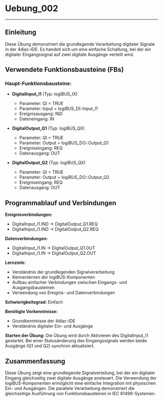 # Uebung_002

* * * * * * * * * *

## Einleitung
Diese Übung demonstriert die grundlegende Verarbeitung digitaler Signale in der 4diac-IDE. Es handelt sich um eine einfache Schaltung, bei der ein digitaler Eingangssignal auf zwei digitale Ausgänge verteilt wird.

## Verwendete Funktionsbausteine (FBs)

### Haupt-Funktionsbausteine:

- **DigitalInput_I1** (Typ: logiBUS_IX)
  - Parameter: QI = TRUE
  - Parameter: Input = logiBUS_DI::Input_I1
  - Ereignisausgang: IND
  - Dateneingang: IN

- **DigitalOutput_Q1** (Typ: logiBUS_QX)
  - Parameter: QI = TRUE
  - Parameter: Output = logiBUS_DO::Output_Q1
  - Ereigniseingang: REQ
  - Datenausgang: OUT

- **DigitalOutput_Q2** (Typ: logiBUS_QX)
  - Parameter: QI = TRUE
  - Parameter: Output = logiBUS_DO::Output_Q2
  - Ereigniseingang: REQ
  - Datenausgang: OUT

## Programmablauf und Verbindungen

**Ereignisverbindungen:**
- DigitalInput_I1.IND → DigitalOutput_Q1.REQ
- DigitalInput_I1.IND → DigitalOutput_Q2.REQ

**Datenverbindungen:**
- DigitalInput_I1.IN → DigitalOutput_Q1.OUT
- DigitalInput_I1.IN → DigitalOutput_Q2.OUT

**Lernziele:**
- Verständnis der grundlegenden Signalverarbeitung
- Kennenlernen der logiBUS-Komponenten
- Aufbau einfacher Verbindungen zwischen Eingangs- und Ausgangsbausteinen
- Verwendung von Ereignis- und Datenverbindungen

**Schwierigkeitsgrad:** Einfach

**Benötigte Vorkenntnisse:**
- Grundkenntnisse der 4diac-IDE
- Verständnis digitaler Ein- und Ausgänge

**Starten der Übung:**
Die Übung wird durch Aktivieren des DigitalInput_I1 gestartet. Bei einer Statusänderung des Eingangssignals werden beide Ausgänge (Q1 und Q2) synchron aktualisiert.

## Zusammenfassung
Diese Übung zeigt eine grundlegende Signalverteilung, bei der ein digitaler Eingang gleichzeitig zwei digitale Ausgänge ansteuert. Die Verwendung der logiBUS-Komponenten ermöglicht eine einfache Integration mit physischen Ein- und Ausgängen. Die parallele Verarbeitung demonstriert die gleichzeitige Ausführung von Funktionsbausteinen in IEC 61499-Systemen.